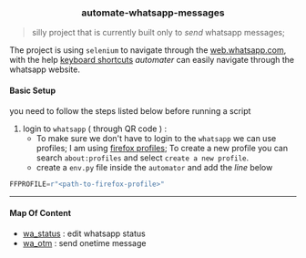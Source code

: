 <h3 align="center">automate-whatsapp-messages</h3>

> silly project that is currently built only to _send_ whatsapp messages;

The project is using `selenium` to navigate through the [web.whatsapp.com](https://web.whatsapp.com/), with the help [keyboard shortcuts](https://faq.whatsapp.com/6204576529560565/?cms_platform=web) _automater_ can easily navigate through the whatsapp website.

#### Basic Setup

you need to follow the steps listed below before running a script
1. login to `whatsapp` ( through QR code ) : 
	- To make sure we don't have to login to the `whatsapp` we can use profiles; I am using [firefox profiles](https://support.mozilla.org/en-US/kb/profile-manager-create-remove-switch-firefox-profiles); To create a new profile you can search `about:profiles` and select `create a new profile`. 
	- create a `env.py` file inside the `automator` and add the _line_ below
```python
FFPROFILE=r"<path-to-firefox-profile>"
```

---

#### Map Of Content

- [wa_status](automater/wa_status.py) : edit whatsapp status
- [wa_otm](automater/wa_otm.py) : send onetime message